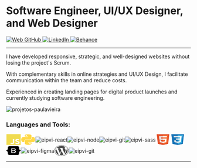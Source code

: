 
# Software Engineer, UI/UX Designer, and Web Designer  

<a href="https://eipvi.github.io/" target="_blank">
    <img alt="Web GitHub" height="23" width="" src="https://img.shields.io/badge/Web%20-%20Enter-orange">
</a><a href="https://www.linkedin.com/in/eipaulavieira/" target="_blank">
    <img alt="LinkedIn" height="23" width="" src="https://img.shields.io/badge/LinkedIn%20-Connect%20-orange">
</a><a href="https://www.behance.net/eipaulavieira" target="_blank">
    <img alt="Behance" height="23" width="" src="https://img.shields.io/badge/Behance%20-%20See more-orange">
</a>

---

I have developed responsive, strategic, and well-designed websites without losing the project's Scrum.

With complementary skills in online strategies and UI/UX Design, I facilitate communication within the team and reduce costs.

Experienced in creating landing pages for digital product launches and currently studying software engineering.

![projetos-paulavieira](https://github.com/eipvi/eipvi.github.io/assets/87573675/26964d13-69a7-4b89-8731-45507a6a66cf)


### Languages and Tools:

<img align="center" alt="eipvi-Js" height="30" width="40" src="https://raw.githubusercontent.com/devicons/devicon/master/icons/javascript/javascript-plain.svg"><img align="center" alt="eipvi-python" height="30" width="40" src="https://raw.githubusercontent.com/devicons/devicon/master/icons/python/python-plain.svg"><img align="center" alt="eipvi-react" height="30" width="40" src="https://cdn.jsdelivr.net/gh/devicons/devicon/icons/react/react-original.svg" /><img align="center" alt="eipvi-node" height="30" width="40" src="https://cdn.jsdelivr.net/gh/devicons/devicon/icons/nodejs/nodejs-original-wordmark.svg"><img align="center" alt="eipvi-git" height="30" width="40" src="https://cdn.jsdelivr.net/gh/devicons/devicon/icons/npm/npm-original-wordmark.svg"><img align="center" alt="eipvi-sass" height="30" width="40" src="https://cdn.jsdelivr.net/gh/devicons/devicon/icons/sass/sass-original.svg
"><img align="center" alt="eipvi-HTML" height="30" width="40" src="https://raw.githubusercontent.com/devicons/devicon/master/icons/html5/html5-original.svg"><img align="center" alt="eipvi-CSS" height="30" width="40" src="https://raw.githubusercontent.com/devicons/devicon/master/icons/css3/css3-original.svg"><img align="center" alt="eipvi-bootstrap" height="30" width="40" src="https://raw.githubusercontent.com/devicons/devicon/master/icons/bootstrap/bootstrap-plain.svg"><img align="center" alt="eipvi-figma" height="30" width="40" src="https://cdn.jsdelivr.net/gh/devicons/devicon/icons/figma/figma-original.svg"><img align="center" alt="eipvi-c" height="30" width="40" src="https://raw.githubusercontent.com/devicons/devicon/master/icons/wordpress/wordpress-plain.svg"><img align="center" alt="eipvi-git" height="30" width="40" src="https://cdn.jsdelivr.net/gh/devicons/devicon/icons/git/git-original.svg">

---

 
